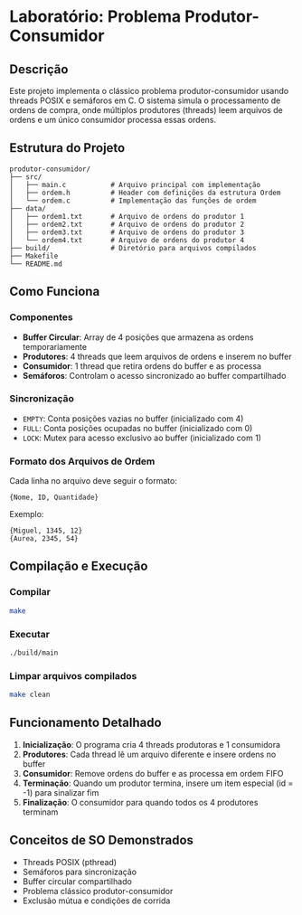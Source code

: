 # Laboratório: Problema Produtor-Consumidor

## Descrição
Este projeto implementa o clássico problema produtor-consumidor usando threads POSIX e semáforos em C. O sistema simula o processamento de ordens de compra, onde múltiplos produtores (threads) leem arquivos de ordens e um único consumidor processa essas ordens.

## Estrutura do Projeto
```
produtor-consumidor/
├── src/
│   ├── main.c           # Arquivo principal com implementação
│   ├── ordem.h          # Header com definições da estrutura Ordem
│   └── ordem.c          # Implementação das funções de ordem
├── data/
│   ├── ordem1.txt       # Arquivo de ordens do produtor 1
│   ├── ordem2.txt       # Arquivo de ordens do produtor 2  
│   ├── ordem3.txt       # Arquivo de ordens do produtor 3
│   └── ordem4.txt       # Arquivo de ordens do produtor 4
├── build/               # Diretório para arquivos compilados
├── Makefile
└── README.md
```

## Como Funciona

### Componentes
- **Buffer Circular**: Array de 4 posições que armazena as ordens temporariamente
- **Produtores**: 4 threads que leem arquivos de ordens e inserem no buffer
- **Consumidor**: 1 thread que retira ordens do buffer e as processa
- **Semáforos**: Controlam o acesso sincronizado ao buffer compartilhado

### Sincronização
- `EMPTY`: Conta posições vazias no buffer (inicializado com 4)
- `FULL`: Conta posições ocupadas no buffer (inicializado com 0)
- `LOCK`: Mutex para acesso exclusivo ao buffer (inicializado com 1)

### Formato dos Arquivos de Ordem
Cada linha no arquivo deve seguir o formato:
```
{Nome, ID, Quantidade}
```
Exemplo:
```
{Miguel, 1345, 12}
{Aurea, 2345, 54}
```

## Compilação e Execução

### Compilar
```bash
make
```

### Executar
```bash
./build/main
```

### Limpar arquivos compilados
```bash
make clean
```

## Funcionamento Detalhado

1. **Inicialização**: O programa cria 4 threads produtoras e 1 consumidora
2. **Produtores**: Cada thread lê um arquivo diferente e insere ordens no buffer
3. **Consumidor**: Remove ordens do buffer e as processa em ordem FIFO
4. **Terminação**: Quando um produtor termina, insere um item especial (id = -1) para sinalizar fim
5. **Finalização**: O consumidor para quando todos os 4 produtores terminam

## Conceitos de SO Demonstrados
- Threads POSIX (pthread)
- Semáforos para sincronização
- Buffer circular compartilhado
- Problema clássico produtor-consumidor
- Exclusão mútua e condições de corrida